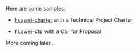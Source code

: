 Here are some samples:

  * [huawei-charter](huawei-charter.tex) with a Technical Project Charter

  * [huawei-cfp](huawei-cfp.tex) with a Call for Proposal

More coming later...